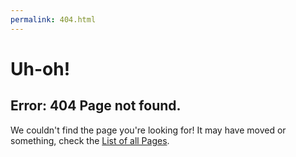```yaml
---
permalink: 404.html
---
```


# Uh-oh!

## Error: 404 Page not found.

We couldn't find the page you're looking for! It may have moved or something, check the [List of all Pages](list-of-all-pages).

